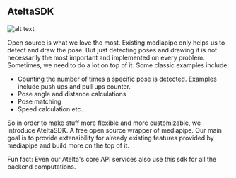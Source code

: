 ## **AteltaSDK**

![alt text](assets/banner.png)



Open source is what we love the most. Existing mediapipe only helps us to detect and draw the pose. But just detecting poses and 
drawing it is not necessarily the most important and implemented on every problem. Sometimes, we need to do a lot on top of it. Some classic 
examples include:

- Counting the number of times a specific pose is detected. Examples include push ups and pull ups counter.
- Pose angle and distance calculations
- Pose matching 
- Speed calculation etc...

So in order to make stuff more flexible and more customizable, we introduce AteltaSDK. A free open source wrapper of mediapipe. Our main 
goal is to provide extensibility for already existing features provided by mediapipe and build more on the top of it. 

Fun fact: Even our Atelta's core API services also use this sdk for all the backend computations. 